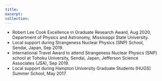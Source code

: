 ```yaml
---
title:
excerpt: 
collection:
---
```


* Robert Lee Cook Excellence in Graduate Research Award, Aug 2020, Department of Physics and Astronomy, Mississippi State University.
* Local support during Strangeness Nuclear Physics (SNP) School, Sendai, Japan, Sep 2019.
* International Travel Award to attend Strangeness Nuclear Physics (SNP) school at Tohoku University, Sendai, Japan, Jefferson Science Associates (JSA), Sep 2019.
* Local support during Hampton University Graduate Students (HUGS) Summer School, May 2017.
